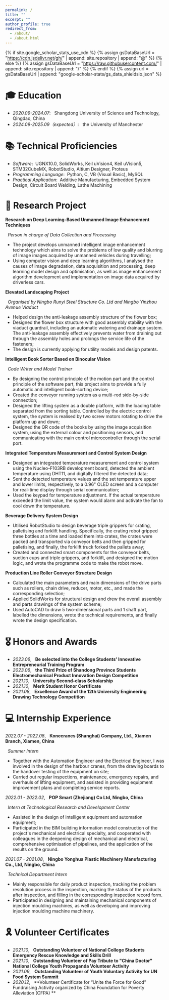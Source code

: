 ```yaml
---
permalink: /
title: ""
excerpt: ""
author_profile: true
redirect_from: 
  - /about/
  - /about.html
---
```


{% if site.google_scholar_stats_use_cdn %}
{% assign gsDataBaseUrl = "https://cdn.jsdelivr.net/gh/" | append: site.repository | append: "@" %}
{% else %}
{% assign gsDataBaseUrl = "https://raw.githubusercontent.com/" | append: site.repository | append: "/" %}
{% endif %}
{% assign url = gsDataBaseUrl | append: "google-scholar-stats/gs_data_shieldsio.json" %}

<span class='anchor' id='about-me'></span>


# 🎓 Education
- *2020.09-2024.07*: &nbsp; Shangdong University of Science and Technology, Qingdao, China
- *2024.09-2025.09（expected）*: &nbsp; the University of Manchester 



# 📚 Technical Proficiencies
- *Software*:&nbsp; UGNX10.0, SolidWorks, Keil uVision4, Keil uVision5, STM32CubeMX, RobotStudio, Altium Designer, Proteus
- *Programming Language*:&nbsp; Python, C, VB (Visual Basic), MySQL
- *Practical Application*:&nbsp; Additive Manufacturing, Embedded System Design, Circuit Board Welding, Lathe Machining



# 🔗 Research Project
**Research on Deep Learning-Based Unmanned Image Enhancement Techniques** 

&nbsp; *Person in charge of Data Collection and Processing*
- The project develops unmanned intelligent image enhancement technology which aims to solve the problems of low quality and blurring of image images acquired by unmanned vehicles during travelling;
- Using computer vision and deep learning algorithms, I analysed the causes of image degradation, data acquisition and processing, deep learning model design and optimisation, as well as image enhancement algorithm development and implementation on image data acquired by driverless cars.

**Elevated Landscaping Project** 

&nbsp; *Organised by Ningbo Runyi Steel Structure Co. Ltd and Ningbo Yinzhou Avenue Viaduct*
- Helped design the anti-leakage assembly structure of the flower box;
- Designed the flower box structure with good assembly stability with the viaduct guardrail, including an automatic watering and drainage system. The anti-leakage assembly effectively prevents water from draining out through the assembly holes and prolongs the service life of the fasteners;
- The design is currently applying for utility models and design patents.

**Intelligent Book Sorter Based on Binocular Vision**

&nbsp; *Code Writer and Model Trainer*
- By designing the control principle of the motion part and the control principle of the software part, this project aims to provide a fully automatic and intelligent book-sorting device;
- Created the conveyor running system as a multi-rod side-by-side connection;
- Designed the lifting system as a double platform, with the loading table separated from the sorting table. Controlled by the electric control system, the system is realised by two screw motors rotating to drive the platform up and down;
- Designed the QR code of the books by using the image acquisition system, using the external colour and positioning sensors, and communicating with the main control microcontroller through the serial port.

**Integrated Temperature Measurement and Control System Design**
- Designed an integrated temperature measurement and control system using the Nucleo-F103RB development board, detected the ambient temperature using DHT11, and digitally filtered the detected data;
- Sent the detected temperature values and the set temperature upper and lower limits, respectively, to a 0.96" OLED screen and a computer for real-time display through serial communication;
- Used the keypad for temperature adjustment. If the actual temperature exceeded the limit value, the system would alarm and activate the fan to cool down the temperature.

**Beverage Delivery System Design**
- Utilised RobotStudio to design beverage triple grippers for crating, palletising and forklift handling. Specifically, the crating robot gripped three bottles at a time and loaded them into crates, the crates were packed and transported via conveyor belts and then gripped for palletising, and finally, the forklift truck forked the pallets away;
- Created and connected smart components for the conveyor belts, suction cups and triple grippers, and forklift, and designed the motion logic, and wrote the programme code to make the robot move.

**Production Line Roller Conveyor Structure Design**
- Calculated the main parameters and main dimensions of the drive parts such as rollers, chain drive, reducer, motor, etc., and made the corresponding selection;
- Applied SolidWorks for structural design and drew the overall assembly and parts drawings of the system scheme;
- Used AutoCAD to draw 5 two-dimensional parts and 1 shaft part, labelled the dimensions, wrote the technical requirements, and finally wrote the design specification.



# 🎖 Honors and Awards
- *2023.06*, &nbsp; **Be selected into the College Students' Innovative Entrepreneurial Training Program**
- *2023.06*, &nbsp; **the Third Prize of Shandong Province Students Electromechanical Product Innovation Design Competition**
- *2021.10*, &nbsp; **University Second-class Scholarship**
- *2021.10*, &nbsp; **Merit Student Honor Certificate**
- *2021.08*, &nbsp; **Excellence Award of the 12th University Engineering Drawing Technology Competition**



# 💻 Internship Experience
*2022.07 - 2022.08*, &nbsp; **Konecranes (Shanghai) Company, Ltd., Xiamen Branch, Xiamen, China**

&nbsp; *Summer Intern*
- Together with the Automation Engineer and the Electrical Engineer, I was involved in the design of the harbour cranes, from the drawing boards to the handover testing of the equipment on site;
- Carried out regular inspections, maintenance, emergency repairs, and overhauls of lifting equipment, and assisted in providing equipment improvement plans and completing service reports.

*2022.01 - 2022.02*, &nbsp; **POP Smart (Zhejiang) Co Ltd, Ningbo, China**

&nbsp; *Intern at Technological Research and Development Center*
- Assisted in the design of intelligent equipment and automation equipment;
- Participated in the BIM building information model construction of the project's mechanical and electrical specialty, and cooperated with colleagues in the deepening design of mechanical and electrical, comprehensive optimisation of pipelines, and the application of the results on the ground.

*2021.07 - 2021.08*, &nbsp; **Ningbo Yonghua Plastic Machinery Manufacturing Co., Ltd, Ningbo, China**

&nbsp; *Technical Department Intern*
- Mainly responsible for daily product inspection, tracking the problem resolution process in the inspection, marking the status of the products after inspection, and filling in the corresponding inspection record form.
- Participated in designing and maintaining mechanical components of injection moulding machines, as well as developing and improving injection moulding machine machinery.



# 🎗 Volunteer Certificates
- *2021.10*, &nbsp; **Outstanding Volunteer of National College Students Emergency Rescue Knowledge and Skills Drill**
- *2021.10*, &nbsp; **Outstanding Volunteer of Pay Tribute to "China Doctor" National College Youth Propaganda Volunteer Activity**
- *2021.09*, &nbsp; **Outstanding Volunteer of Youth Voluntary Activity for UN Food System Summit**
- *2020.12*, &nbsp; **Volunteer Certificate for “Unite the Force for Good” Fundraising Activity organized by China Foundation for Poverty Alleviation (CFPA) **


